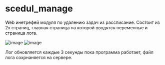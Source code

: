 # scedul_manage

Web инетрефей модуля по удалению задач из рассписание.
Состоит из 2х страниц, главная страница на которой вводятся переменные и страница лога.

![image](https://user-images.githubusercontent.com/107686063/175475898-b195b4fc-aa3f-443a-8a24-ee548f0b5cf6.png)
![image](https://user-images.githubusercontent.com/107686063/175476082-b7560477-4b90-43f9-82b1-d2d011a478c1.png)

Лог обновляется каждые 3 секунды пока программа работает, файл лога сохрнаняется на сервере.
